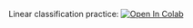 Linear classification practice: [![Open In Colab](https://colab.research.google.com/assets/colab-badge.svg)](https://colab.research.google.com/github/girafe-ai/madmo-basic/blob/madmo-basic-21-11/homeworks/assignment03_linear_classification/assignment_03_linear_classification.ipynb)